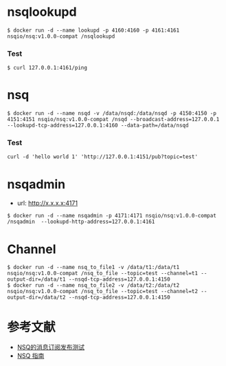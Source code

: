 # nsqlookupd
```
$ docker run -d --name lookupd -p 4160:4160 -p 4161:4161 nsqio/nsq:v1.0.0-compat /nsqlookupd
```

### Test
```
$ curl 127.0.0.1:4161/ping
```

# nsq
```
$ docker run -d --name nsqd -v /data/nsqd:/data/nsqd -p 4150:4150 -p 4151:4151 nsqio/nsq:v1.0.0-compat /nsqd --broadcast-address=127.0.0.1  --lookupd-tcp-address=127.0.0.1:4160 --data-path=/data/nsqd
```

### Test
```
curl -d 'hello world 1' 'http://127.0.0.1:4151/pub?topic=test'
```


# nsqadmin
- url: http://x.x.x.x:4171
```
$ docker run -d --name nsqadmin -p 4171:4171 nsqio/nsq:v1.0.0-compat /nsqadmin  --lookupd-http-address=127.0.0.1:4161
```


# Channel
```
$ docker run -d --name nsq_to_file1 -v /data/t1:/data/t1 nsqio/nsq:v1.0.0-compat /nsq_to_file --topic=test --channel=t1 --output-dir=/data/t1 --nsqd-tcp-address=127.0.0.1:4150
$ docker run -d --name nsq_to_file2 -v /data/t2:/data/t2 nsqio/nsq:v1.0.0-compat /nsq_to_file --topic=test --channel=t2 --output-dir=/data/t2 --nsqd-tcp-address=127.0.0.1:4150
```


# 参考文献
- [NSQ的消息订阅发布测试](http://www.cnblogs.com/forrestsun/p/3892710.html)
- [NSQ 指南](http://udn.yyuap.com/doc/wiki/project/nsq-guide/docker.html)
